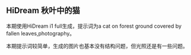 ## HiDream 秋叶中的猫

本期使用HiDream i1 full生成，提示词为a cat on forest ground covered by fallen leaves,photography。

本期提示词较简单，生成的图片也基本没有结构问题，但光照还是有一些问题。